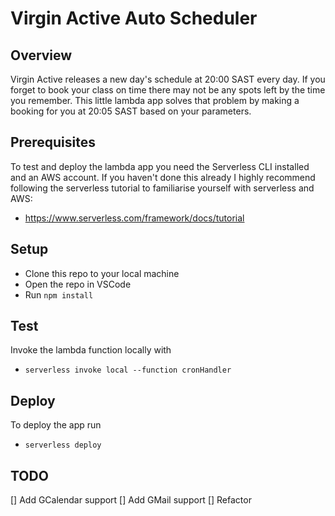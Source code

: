 # Virgin Active Auto Scheduler

## Overview

Virgin Active releases a new day's schedule at 20:00 SAST every day. If you forget to book your class on time there may not be any spots left by the time you remember. This little lambda app solves that problem by making a booking for you at 20:05 SAST based on your parameters.

## Prerequisites

To test and deploy the lambda app you need the Serverless CLI installed and an AWS account. If you haven't done this already I highly recommend following the serverless tutorial to familiarise yourself with serverless and AWS:

- https://www.serverless.com/framework/docs/tutorial

## Setup

- Clone this repo to your local machine
- Open the repo in VSCode
- Run `npm install`

## Test

Invoke the lambda function locally with

- `serverless invoke local --function cronHandler `

## Deploy

To deploy the app run

- `serverless deploy`

## TODO

[] Add GCalendar support
[] Add GMail support
[] Refactor
